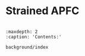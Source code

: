 # Strained APFC

```{include} ../../../README.md
```

```{toctree}
:maxdepth: 2
:caption: 'Contents:'

background/index
```
